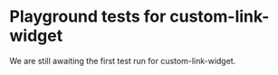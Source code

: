 # Playground tests for custom-link-widget
We are still awaiting the first test run for custom-link-widget.
